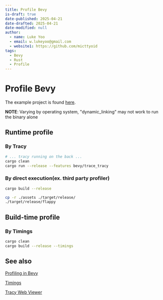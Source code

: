 ```yaml
---
title: Profile Bevy
is-draft: true
date-published: 2025-04-21
date-drafted: 2025-04-21
date-modified: null
author:
  - name: Luke Yoo
  - email: w.lukeyoo@gmail.com
  - website1: https://github.com/micttyoid
tags:
  - Bevy
  - Rust
  - Profile
---
```


# Profile Bevy

The example project is found [here](https://github.com/micttyoid/flappy).

**NOTE**: Varying by operating system, "dynamic_linking" may not work to run
the binary alone

## Runtime profile

### By Tracy

```sh
# ... tracy running on the back ...
cargo clean
cargo run --release --features bevy/trace_tracy
```

### By direct execution(ex. third party profiler)

```sh
cargo build --release

cp -r ./assets ./target/release/
./target/release/flappy
```

## Build-time profile

### By Timings

```sh
cargo clean
cargo build --release --timings
```

## See also

[Profiling in Bevy](https://github.com/bevyengine/bevy/blob/main/docs/profiling.md)

[Timings](https://doc.rust-lang.org/nightly/cargo/reference/timings.html)

[Tracy Web Viewer](https://ui.perfetto.dev/)
